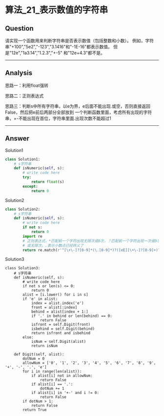 # 算法_21_表示数值的字符串


## Question
请实现一个函数用来判断字符串是否表示数值（包括整数和小数）。
例如，字符串"+100","5e2","-123","3.1416"和"-1E-16"都表示数值。 但是"12e","1a3.14","1.2.3","+-5"
和"12e+4.3"都不是。

----

## Analysis
思路一：利用float强转

思路二：正则表达式

思路三：判断s中所有字符串，以e为界，e后面不能出现.或空，否则直接返回False，然后把e前后两部分全部放到
一个判断函数里面，考虑所有出现的字符串，+-不能出现在首位，字符串里面.出现次数不能超过1

----

## Answer
Solution1
```python
class Solution1:
    # s字符串
    def isNumeric(self, s):
        # write code here
        try:
            return float(s)
        except:
            return 0
```

Solution2
```python
class Solution2:
    # s字符串
    def isNumeric(self, s):
        # write code here
        if not s:
            return 0
        import re
        # 正则表达式，*匹配前一个字符出现无限次或0次，？匹配前一个字符出现一次或0次，+匹配前一个字符出现1次
        # 或无限次，.表示小数点已经转义了
        return re.match(r'^[\+\-]?[0-9]*(\.[0-9]*)?([eE][\+\-]?[0-9]+)?$', s)
```

Solution3
```
class Solution3:
    # s字符串
    def isNumeric(self, s):
        # write code here
        if not s or len(s) <= 0:
            return 0
        alist = [i.lower() for i in s]
        if 'e' in alist:
            index = alist.index('e')
            front = alist[:index]
            behind = alist[index + 1:]
            if '.' in behind or len(behind) == 0:
                return False
            isfront = self.Digit(front)
            isbehind = self.Digit(behind)
            return isfront and isbehind
        else:
            isNum = self.Digit(alist)
            return isNum

    def Digit(self, alist):
        dotNum = 0
        allowNum = ['0', '1', '2', '3', '4', '5', '6', '7', '8', '9', '+', '-', '.', 'e']
        for i in range(len(alist)):
            if alist[i] not in allowNum:
                return False
            if alist[i] == '.':
                dotNum += 1
            if alist[i] in '+-' and i != 0:
                return False
        if dotNum > 1:
            return False
        return True
```